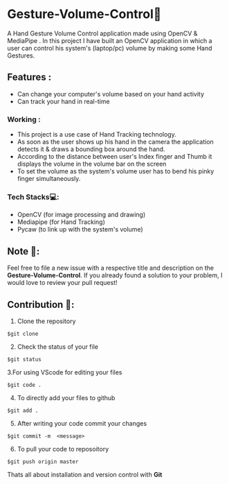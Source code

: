 # Gesture-Volume-Control🤏
A Hand Gesture Volume Control application made using OpenCV &amp; MediaPipe . In this project I have built an OpenCV application in which a user can control his system's (laptop/pc) volume by making some Hand Gestures.

## Features :
* Can change your computer's volume based on your hand activity
* Can track your hand in real-time

### Working :
* This project is a use case of Hand Tracking technology. 
* As soon as the user shows up his hand in the camera the application detects it & draws a bounding box around the hand.
* According to the distance between user's Index finger and Thumb it displays the volume in the volume bar on the screen
* To set the volume as the system's volume user has to bend his pinky finger simultaneously.

### Tech Stacks💻:
- OpenCV (for image processing and drawing)
- Mediapipe (for Hand Tracking)
- Pycaw (to link up with the system's volume)

## Note 📝:  
Feel free to file a new issue with a respective title and description on the **Gesture-Volume-Control**. If you already found a solution to your problem, I would love to review your pull request! 

## Contribution 📲:
1. Clone the repository 
```
$git clone 
```
2. Check the status of your file 
```
$git status
```

3.For using VScode for editing your files 
```
$git code .
```
4. To directly add your files to github
```
$git add .
```
5. After writing your code commit your changes 
```
$git commit -m  <message>
```
6. To pull your code to reposoitory
```
$git push origin master
```
Thats all about installation and version control with **Git**

